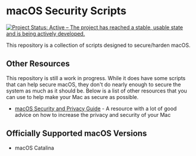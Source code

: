 # macOS Security Scripts

[![Project Status: Active – The project has reached a stable, usable state and is being actively developed.](https://www.repostatus.org/badges/latest/active.svg)](https://www.repostatus.org/#active)

This repository is a collection of scripts designed to secure/harden macOS.

## Other Resources

This repository is still a work in progress. While it does have some scripts that can help secure macOS, they don't do nearly enough to secure the system as much as it should be. Below is a list of other resources that you can use to help make your Mac as secure as possible.

* [macOS Security and Privacy Guide](https://github.com/drduh/macOS-Security-and-Privacy-Guide) - A resource with a lot of good advice on how to increase the privacy and security of your Mac

## Officially Supported macOS Versions

* macOS Catalina
